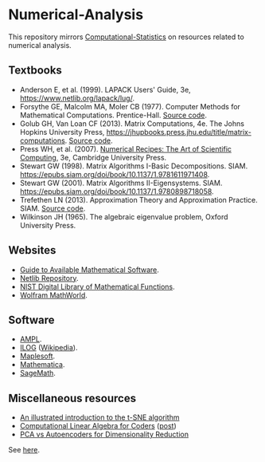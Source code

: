 # Numerical-Analysis

This repository mirrors [Computational-Statistics](https://github.com/jinghuazhao/Computational-Statistics) on resources related to numerical analysis.

## Textbooks

* Anderson E, et al. (1999). LAPACK Users' Guide, 3e, https://www.netlib.org/lapack/lug/.
* Forsythe GE, Malcolm MA, Moler CB (1977). Computer Methods for Mathematical Computations. Prentice-Hall. [Source code](http://www.pdas.com/fmmdownload.html).
* Golub GH, Van Loan CF (2013). Matrix Computations, 4e. The Johns Hopkins University Press, https://jhupbooks.press.jhu.edu/title/matrix-computations. [Source code](http://www.cs.cornell.edu/cv/GVL4/golubandvanloan.htm).
* Press WH, et al. (2007). [Numerical Recipes: The Art of Scientific Computing](http://numerical.recipes/), 3e, Cambridge University Press.
* Stewart GW (1998). Matrix Algorithms I-Basic Decompositions. SIAM. https://epubs.siam.org/doi/book/10.1137/1.9781611971408.
* Stewart GW (2001). Matrix Algorithms II-Eigensystems. SIAM. https://epubs.siam.org/doi/book/10.1137/1.9780898718058.
* Trefethen LN (2013). Approximation Theory and Approximation Practice. SIAM. [Source code](http://www.chebfun.org/ATAP/).
* Wilkinson JH (1965). The algebraic eigenvalue problem, Oxford University Press.

## Websites

* [Guide to Available Mathematical Software](https://gams.nist.gov/).
* [Netlib Repository](https://www.netlib.org/).
* [NIST Digital Library of Mathematical Functions](https://dlmf.nist.gov/).
* [Wolfram MathWorld](http://mathworld.wolfram.com/).

## Software

* [AMPL](https://ampl.com/).
* [ILOG](https://www.ibm.com/digital-marketing) ([Wikipedia](https://en.wikipedia.org/wiki/ILOG)).
* [Maplesoft](https://www.maplesoft.com/).
* [Mathematica](https://www.wolfram.com/mathematica/).
* [SageMath](http://www.sagemath.org/).

## Miscellaneous resources

* [An illustrated introduction to the t-SNE algorithm](https://github.com/oreillymedia/t-SNE-tutorial)
* [Computational Linear Algebra for Coders](https://github.com/fastai/numerical-linear-algebra) ([post](https://www.fast.ai/posts/2017-07-17-num-lin-alg.html))
* [PCA vs Autoencoders for Dimensionality Reduction](https://www.r-bloggers.com/2018/07/pca-vs-autoencoders-for-dimensionality-reduction/)

See [here](misc.md).
